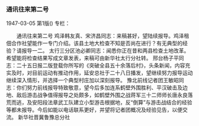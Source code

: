 ### 通讯往来第二号

1947-03-05
第1版()
专栏：

　　通讯往来第二号
    鸡泽韩友真、宋济昌同志：来稿甚好，望陆续报导。鸡泽租佃合作社望能作一专门介绍。该县土地大检查不知是否尚在进行？有无典型的经验？请报导一二。
    太行三分区池必卿同志：闻悉你正在昔和两县检查土地改革。希望能将检查结果写成文章发表，来稿可由新华社太行分社转。
    邢台杨子平同志：二十五日报二版登载你所写的《突破全县五十余落后村》，头条新闻，内容充实及时，对目前运动有推动作用，延安总社于二十八日播发，望继续努力报导运动继续深入情形，并选择一个典型村庄加以深刻报导。
    豫北前线记者团王敏昭同志：你们努力前线报导特致敬意，望今后多加连系鹤壁外围胜利、平汉破击及边地、敌后游击战争值得报导之处颇多，如鹤壁外围之战蒋军三十二师师长唐永良落荒而逃，及安阳段法章武工队建立小型游击根据地，反“倒算”与游击战结合的经验等都未报导。今后如能以电话联系更好，并望将记者团概况及经验见告，以便交流。
                新华社晋冀鲁豫总分社
